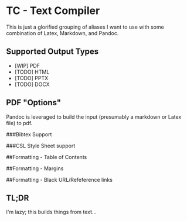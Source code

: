 TC - Text Compiler
==================
This is just a glorified grouping of aliases I want to use with some combination of Latex, Markdown, and Pandoc.

Supported Output Types
----------------------
- [WIP] PDF
- [TODO] HTML
- [TODO] PPTX
- [TODO] DOCX

PDF "Options"
-------------
Pandoc is leveraged to build the input (presumably a markdown or Latex file) to pdf.

###Bibtex Support

###CSL Style Sheet support

##Formatting - Table of Contents

##Formatting - Margins

##Formatting - Black URL/Refeference links

TL;DR
-----
I'm lazy; this builds things from text...
